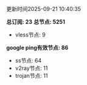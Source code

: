 更新时间2025-09-21 10:40:35

**总订阅: 23**
**总节点: 5251**
- vless节点: 9

**google ping有效节点: 86**
- ss节点: 64
- v2ray节点: 11
- trojan节点: 11
